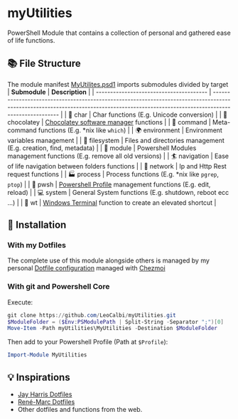 # myUtilities

PowerShell Module that contains a collection of personal and gathered ease of life functions.

## :books: File Structure

The module manifest [MyUtilites.psd1](1.0.0/MyUtilities.psd1) imports submodules divided by target
| **Submodule**                           | **Description**                                                                                                                                                                      |
| --------------------------------------- | ------------------------------------------------------------------------------------------------------------------------------------------------------------------------------------ |
| :newspaper: char                        | Char functions (E.g. Unicode conversion)                                                                                                                                             |
| :chocolate_bar: chocolatey              | [Chocolatey software manager](https://chocolatey.org/) functions                                                                                                                     |
| :speech_balloon: command                | Meta-command functions (E.g. *nix like `which`)                                                                                                                                      |
| :earth_africa: environment              | Environment variables management                                                                                                                                                     |
| :open_file_folder: filesystem           | Files and directories management (E.g. creation, find, metadata)                                                                                                                     |
| :notebook_with_decorative_cover: module | Powershell Modules management functions (E.g. remove all old versions)                                                                                                               |
| :surfer: navigation                     | Ease of life navigation between folders functions                                                                                                                                    |
| :satellite: network                     | Ip and Http Rest request functions                                                                                                                                                   |
| :factory: process                       | Process functions (E.g. *nix like `pgrep`, `ptop`)                                                                                                                                   |
| :space_invader: pwsh                    | [Powershell Profile](https://docs.microsoft.com/en-us/powershell/module/microsoft.powershell.core/about/about_profiles?view=powershell-7.1) management functions (E.g. edit, reload) |
| :computer: system                       | General System functions (E.g. shutdown, reboot ecc ...)                                                                                                                             |
| :pushpin: wt                            | [Windows Terminal](https://github.com/microsoft/terminal) function to create an elevated shortcut                                                                                    |

## :tada: Installation


### With my Dotfiles

The complete use of this module alongside others is managed by my personal [Dotfile configuration](https://github.com/LeoCalbi/dotfiles) managed with [Chezmoi](https://www.chezmoi.io/)

### With git and Powershell Core

Execute:

```powershell
git clone https://github.com/LeoCalbi/myUtilities.git
$ModuleFolder = ($Env:PSModulePath | Split-String -Separator ";")[0]
Move-Item -Path myUtilities\MyUtilities -Destination $ModuleFolder
```

Then add to your Powershell Profile (Path at `$Profile`):

```powershell
Import-Module MyUtilities
```

## :bulb: Inspirations

* [Jay Harris Dotfiles](https://github.com/jayharris/dotfiles-windows)
* [René-Marc Dotfiles](https://github.com/renemarc/dotfiles)
* Other dotfiles and functions from the web.

